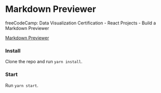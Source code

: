 # Markdown Previewer
freeCodeCamp: Data Visualization Certification - React Projects - Build a Markdown Previewer

[Markdown Previewer](https://ivanz.000webhostapp.com/markdown-previewer/)

### Install
Clone the repo and run `yarn install`.

### Start
Run `yarn start`.
